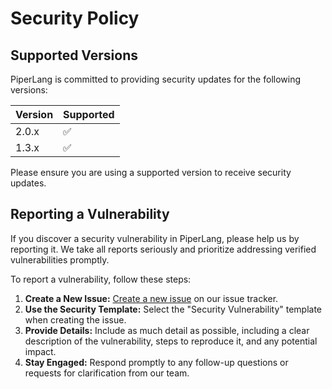 # Security Policy

## Supported Versions

PiperLang is committed to providing security updates for the following versions:

| Version | Supported          |
|---------| ------------------ |
| 2.0.x   | :white_check_mark: |
| 1.3.x   | :white_check_mark: |

Please ensure you are using a supported version to receive security updates.

## Reporting a Vulnerability

If you discover a security vulnerability in PiperLang, please help us by reporting it. We take all reports seriously and prioritize addressing verified vulnerabilities promptly.

To report a vulnerability, follow these steps:

1. **Create a New Issue:** [Create a new issue](https://github.com/JacobJoergensen/PiperLang/issues/) on our issue tracker.
2. **Use the Security Template:** Select the "Security Vulnerability" template when creating the issue.
3. **Provide Details:** Include as much detail as possible, including a clear description of the vulnerability, steps to reproduce it, and any potential impact.
4. **Stay Engaged:** Respond promptly to any follow-up questions or requests for clarification from our team.
